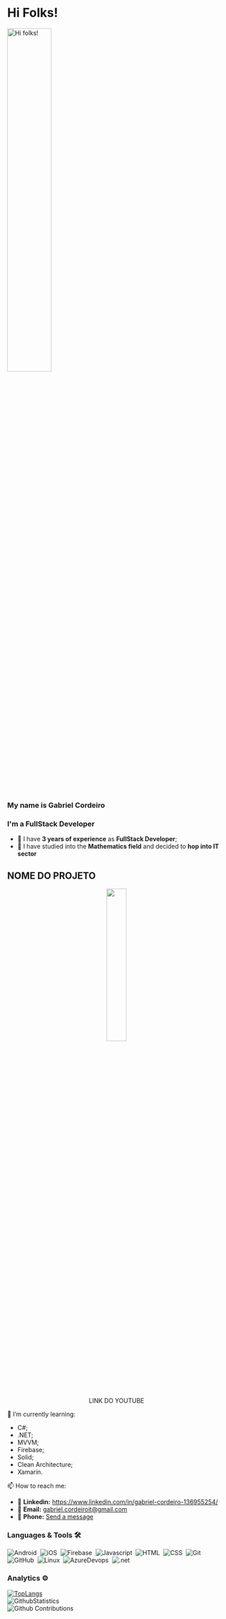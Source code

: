 # Hi Folks!
<img
src="https://media.licdn.com/dms/image/D4D03AQHgwL7j-ACUSQ/profile-displayphoto-shrink_800_800/0/1666626125082?e=1696464000&v=beta&t=aXXwpMlesvkxviOBI0Znbg4g0teFTiPzaMNXMqJuRbY" class="circle" alt="Hi
folks!" width="45%" height="45%"/>
### My name is Gabriel Cordeiro
### I'm a FullStack Developer
- 🎯 I have **3 years of experience** as **FullStack Developer**;
- 🎯 I have studied into the **Mathematics field** and decided to **hop into IT sector**
## NOME DO PROJETO
<div align="center">
<img
src="IMAGEM DO FUTURO PROJETO NA PASTA DELE MESMO DENTRO DO GITHUB" width="30%" height="30%">
<br>
LINK DO YOUTUBE
</div>

🌱 I’m currently learning:
* C#;
* .NET;
* MVVM;
* Firebase;
* Solid;
* Clean Architecture;
* Xamarin.

📫 How to reach me:
- 🎯 **Linkedin:** https://www.linkedin.com/in/gabriel-cordeiro-136955254/
- 🎯 **Email:** gabriel.cordeiroit@gmail.com
- 🎯 **Phone:** <a href="https://wa.me/+5532988714322"> Send a message </a>

### Languages & Tools 🛠
![Android](https://img.shields.io/badge/-Android-05122A?style=for-the-badge&logo=android&logoColor=green)&nbsp;
![iOS](https://img.shields.io/badge/-iOS-05122A?style=for-the-badge&logo=apple)&nbsp;
![Firebase](https://img.shields.io/badge/-Firebase-05122A?style=for-the-badge&logo=firebase)&nbsp;
![Javascript](https://img.shields.io/badge/-Javascript-05122A?style=for-the-badge&logo=javascript)&nbsp;
![HTML](https://img.shields.io/badge/-Html-05122A?style=for-the-badge&logo=html5)&nbsp;
![CSS](https://img.shields.io/badge/-Css-05122A?style=for-the-badge&logo=css3&logoColor=blue)&nbsp;
![Git](https://img.shields.io/badge/-Git-05122A?style=for-the-badge&logo=git)&nbsp;
![GitHub](https://img.shields.io/badge/-GitHub-05122A?style=for-the-badge&logo=github)&nbsp;
![Linux](https://img.shields.io/badge/-Linux-05122A?style=for-the-badge&logo=linux&logoColor=white)&nbsp;
![AzureDevops](https://img.shields.io/badge/-AzureDevops-05122A?style=for-the-badge&logo=azuredevops&logoColor=blue)&nbsp;
![.net](https://img.shields.io/badge/.NET-05122A?style=for-the-badge&logo=.net&logoColor=blue)&nbsp;

### Analytics ⚙️
[![TopLangs](https://github-readme-stats.vercel.app/api/top-langs/?username=gabrielcordeiroti&langs_count=8)](https://github.com/anuraghazra/github-readme-stats)<br>
![GithubStatistics](https://github-readme-stats.vercel.app/api/?username=gabrielcordeiroti&count_private=true&show_icons=true&PAT_1=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&theme=shades-of-purple)<br>
![Github
Contributions](https://github-readme-streak-stats.herokuapp.com/?user=gabrielcordeiroti&hide_border=true&range=all_time&PAT_1=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&theme=shades-of-purple)
